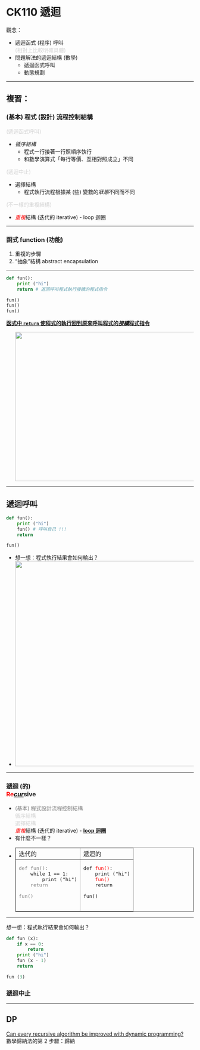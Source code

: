 # CK110 遞迴

觀念：

* 遞迴函式 (程序) 呼叫  
  <span style="color:lightgray">(相對上比較明確具體)</span>  
* 問題解法的遞迴結構 (數學)  
  * 遞迴函式呼叫
  * 動態規劃

---

## 複習：

### (基本) 程式 (設計) 流程控制結構

<span style="color:lightgray">(遞迴函式呼叫)<span>  

* *循序結構*  
  * 程式一行接著一行照順序執行
  * 和數學演算式「每行等價、互相對照成立」不同  
  
<span style="color:lightgray">(遞迴中止)<span>  

* 選擇結構  
  * 程式執行流程根據某 (些) 變數的*狀態*不同而不同  

<span style="color:lightgray">(不一樣的重複結構)<span>    

* <span style="color:red">*重複*</span>結構 (迭代的 iterative) - loop 迴圈  

---

### 函式 function (功能)  

  1. 重複的步驟  
  2. “抽象”結構 abstract encapsulation  

---
<!--# Python-->
```python
def fun():
    print ("hi")
    return # 返回呼叫程式執行接續的程式指令

fun()
fun()
fun()
```

<!--
```C++
// C++
void fun () {
    cout << "hi" << endl;
    return;
}

int main () {
    fun();
    fun();
    fun();
    return 0;
}
```
-->

<span style="text-decoration: underline"><b>函式中 ```return``` 使程式的執行回到原來呼叫程式的*接續*程式指令</b></span>  

<ul class="incremental">
<img src="https://nandemoi.github.io/slides/func.gif" width="800" height="400">  
</ul>

---

## 遞迴呼叫

```python
def fun():
    print ("hi")
    fun() # 呼叫自己 !!!
    return

fun()
```

<ul class="incremental">
  <li>想一想：程式執行結果會如何輸出？</li>
  <li><img src="https://nandemoi.github.io/slides/recur.gif" width="800" height="550"/></li>
</ul>

---

### 遞迴 (的) <br/><span style="color:red">Re</span><span style="text-decoration:underline">*cur*</span>sive  

<ul class="incremental"> 
<li><span style="color:gray">(基本) 程式設計流程控制結構</span><br>
  <span style="color:lightgray">循序結構<br>
  選擇結構<br></span>
  <span style="color:red"><i>重複</i></span>結構 (迭代的 iterative) - <b><span style="text-decoration: underline">loop 迴圈</span></b>
</li>
<li>有什麼不一樣？</li>
<li><table border="1">
  <tr><td>迭代的</td><td>遞迴的</td></tr>
  <tr>
  <td><pre>
<span style="color:gray">def fun():</span>
    while 1 == 1:
        print ("hi")
    <span style="color:gray">return</br>
fun()</span>
  </pre></td>
  <td><pre>
def <span style="color:red">fun()</span>:
    print ("hi")
    <span style="color:red">fun()</span>
    return<br>
fun()
  </pre></td>
  </tr>
</table></li>
</ul>

---

想一想：程式執行結果會如何輸出？

```python
def fun (x):
    if x == 0:
        return
    print ("hi")
    fun (x - 1)
    return

fun (3)
```

### 遞迴中止

---

## DP

[Can every recursive algorithm be improved with dynamic programming?](https://stackoverflow.com/questions/32919255/can-every-recursive-algorithm-be-improved-with-dynamic-programming)  
數學歸納法的第 2 步驟：歸納  
